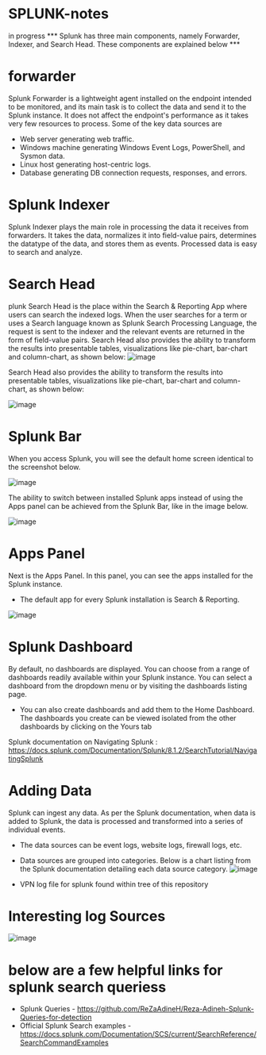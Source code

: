 # SPLUNK-notes
in progress
*** Splunk has three main components, namely Forwarder, Indexer, and Search Head. These components are explained below ***

# forwarder
  Splunk Forwarder is a lightweight agent installed on the endpoint intended to be monitored, and its main task is to collect the data and send it to the Splunk instance. It does not affect the endpoint's performance as it takes very few resources to process. Some of the key data sources are
- Web server generating web traffic.
- Windows machine generating Windows Event Logs, PowerShell, and Sysmon data.
- Linux host generating host-centric logs.
- Database generating DB connection requests, responses, and errors.

# Splunk Indexer
Splunk Indexer plays the main role in processing the data it receives from forwarders. It takes the data, normalizes it into field-value pairs, determines the datatype of the data, and stores them as events. Processed data is easy to search and analyze.

# Search Head
plunk Search Head is the place within the Search & Reporting App where users can search the indexed logs. When the user searches for a term or uses a Search language known as Splunk Search Processing Language, the request is sent to the indexer and the relevant events are returned in the form of field-value pairs.
 Search Head also provides the ability to transform the results into presentable tables, visualizations like pie-chart, bar-chart and column-chart, as shown below:
![image](https://github.com/CYBERMEDIC1/SPLUNK-notes/assets/125709529/daef8d2c-227e-4a1a-9722-eafc673b0c46)

Search Head also provides the ability to transform the results into presentable tables, visualizations like pie-chart, bar-chart and column-chart, as shown below:

![image](https://github.com/CYBERMEDIC1/SPLUNK-notes/assets/125709529/0543d022-9ef8-48d5-9975-8582ecf00db3)

# Splunk Bar

When you access Splunk, you will see the default home screen identical to the screenshot below.

![image](https://github.com/CYBERMEDIC1/SPLUNK-notes/assets/125709529/4b5dd69b-2937-4c9a-a1e2-5eedfad545c3)

The ability to switch between installed Splunk apps instead of using the Apps panel can be achieved from the Splunk Bar, like in the image below.

![image](https://github.com/CYBERMEDIC1/SPLUNK-notes/assets/125709529/a38e126a-5875-42d9-8ad5-b084261c1a6b)


# Apps Panel

Next is the Apps Panel.  In this panel, you can see the apps installed for the Splunk instance. 

- The default app for every Splunk installation is Search & Reporting. 

![image](https://github.com/CYBERMEDIC1/SPLUNK-notes/assets/125709529/7e137ace-9a4e-47dd-9ed7-d17995f54271)



# Splunk Dashboard
By default, no dashboards are displayed. You can choose from a range of dashboards readily available within your Splunk instance. You can select a dashboard from the dropdown menu or by visiting the dashboards listing page.
- You can also create dashboards and add them to the Home Dashboard. The dashboards you create can be viewed isolated from the other dashboards by clicking on the Yours tab

Splunk documentation on Navigating Splunk : https://docs.splunk.com/Documentation/Splunk/8.1.2/SearchTutorial/NavigatingSplunk

# Adding Data
Splunk can ingest any data. As per the Splunk documentation, when data is added to Splunk, the data is processed and transformed into a series of individual events. 

- The data sources can be event logs, website logs, firewall logs, etc.

- Data sources are grouped into categories. Below is a chart listing from the Splunk documentation detailing each data source category.
![image](https://github.com/CYBERMEDIC1/SPLUNK-notes/assets/125709529/3cdfab75-3614-4c37-9298-9cc35805330a)

- VPN log file for splunk found within tree of this repository

# Interesting log Sources
![image](https://github.com/CYBERMEDIC1/SPLUNK-notes/assets/125709529/48fdbdff-1ab6-49eb-b756-a5635d691c38)

# below are a few helpful links for splunk search queriess
- Splunk Queries - https://github.com/ReZaAdineH/Reza-Adineh-Splunk-Queries-for-detection
- Official Splunk Search examples - https://docs.splunk.com/Documentation/SCS/current/SearchReference/SearchCommandExamples


